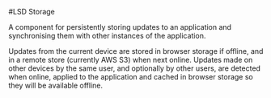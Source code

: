 #LSD Storage

A component for persistently storing updates to an application and synchronising them with other instances of the application.

Updates from the current device are stored in browser storage if offline, and in a remote store (currently AWS S3) when next online.
Updates made on other devices by the same user, and optionally by other users, are detected when online, 
applied to the application and cached in browser storage so they will be available offline.
